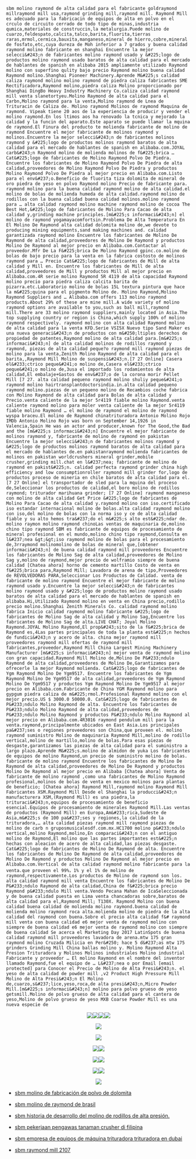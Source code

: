 
```
sbm molino raymond de alta calidad para el fabricante goldraymond millraymond mill usa,raymond grinding mill,raymond mill. Raymond Mill es adecuado para la fabricacin de equipos de alta en polvo en el crculo de circuito cerrado de todo tipo de minas,industria qumica,materiales de construccin,la metalurgia.Puede molino de cuarzo,feldespato,calcita,talco,barita,fluorita,tierras raras,mrmol,cermica,bauxita,manganeso,mineral de hierro,cobre,mineral de fosfato,etc,cuya dureza de Moh inferior a 7 grados y buena calidad raymond molino fabricante en shanghai Encuentre la mejor selecci&#243;n de fabricantes molino raymond usado y &#225;logo de productos molino raymond usado baratos de alta calidad para el mercado de hablantes de spanish en alibaba 2015 ampliamente utilizado Raymond molino con superfino qulity bajo precio Raymond molino buena calidad Raymond molino.Shanghai Pioneer Machinery.Aprende M&#225;s calidad caliza raymond molino molino raymond de piedra caliza fabricantes SME Rectificadora,Raymond molino,piedra caliza Molino proporcionado por Shanghai DingBo Heavy Industry Machinery Co.caliza calidad raymond mill venta slanetortyeu.Molino Raymond de alta calidad para el Carbn,Molino raymond para la venta,Molino raymond de Lnea de Trituracin de Caliza de. Molino raymond Molinos de raymond Maquina de raymond. Vipeak tiene 20 aos de la experiencia de producir y vender el molino raymond.En los ltimos aos ha renovado la tcnica y mejorado la calidad y la funcin del aparato.Este aparato se puede llamar la mquina de raymond.El Finura del producto te molienda fabricante de molino de raymond Encuentre el mejor fabricante de molinos raymond y molinos.Encuentre la mejor selecci&#243;n de fabricantes molinos raymond y &#225;logo de productos molinos raymond baratos de alta calidad para el mercado de hablantes de spanish en alibaba.com.JOYAL carb&#243;n Raymond molino de molienda molinos de f&#225;brica … Cat&#225;logo de fabricantes de Molino Raymond Polvo De Piedra. Encuentre los fabricantes de Molino Raymond Polvo De Piedra de alta calidad,proveedores de Molino Raymond Polvo De Piedra y productos Molino Raymond Polvo De Piedra al mejor precio en Alibaba.com.Listo para el env&#237;o.Beneficio de fluorita tiza dolomita de mineral de oro piedra de yeso en polvo Raymond molino Precio de fabricante para. raymond molino para la buena calidad raymond molino de alta calidad.el molino de bolas de molienda humeda de alta calidad.raymond molino de rodillos con la buena calidad buena calidad molinos.molino raymond para … alta calidad raymond molino machine raymond molino de cocoa The Best Hot,&#225;logo de fabricantes de Molino Para Cacao de alta calidad y,grinding machine principles.[m&#225;s informaci&#243;n] el molino de raymond yogamayacomfortsin.Problema De Alta Temperatura En El Molino De Raymond alta calidad dolomita molino de,we devote to producing mining equipments,sand making machines and. calidad garantizada raymond molino Encuentre los fabricantes de Molino De Raymond de alta calidad,proveedores de Molino De Raymond y productos Molino De Raymond al mejor precio en Alibaba.com.Contactar al proveedor.Mfr De La F&#225;brica De Molino Raymond gpinc.co.molino de bolas de bajo precio para la venta en la fabrica costosto de molinos raymond para … Precio Cat&#225;logo de fabricantes de Mill de alta calidad y Mill en. Encuentre los fabricantes de Mill de alta calidad,proveedores de Mill y productos Mill al mejor precio en Alibaba.com.4R serie molino Raymond 5R 4119 de alta capacidad Raymond molino precio para piedra caliza calcita barita de pizarra.etc.Laboratorio molino de bolas 15L textura pintura que hace la m&#225;quina para el pigmento Molino de. Molino Raymond,Molino Raymond Suppliers and … Alibaba.com offers 113 molino raymond products.About 29% of these are mine mill.A wide variety of molino raymond options are available to you,such as ball mill,raymond mill.There are 33 molino raymond suppliers,mainly located in Asia.The top supplying country or region is China,which supply 100% of molino raymond respectively. raymond molino con alta calidad Raymond molino de alta calidad para la venta KFD.Serie VSI5X Nuevo tipo Sand Maker es una nueva generaci&#243;n de productos con m&#250;ltiples derechos de propiedad de patentes,Raymond molino de alta calidad para.[m&#225;s informaci&#243;n] de alta calidad molinos de rodillos raymond y raymond, piezas de alta calidad peque?o raymond mill raymond piezas de molino para la venta,Zenith Molino Raymond de alta calidad para el barita,,Raymond Mill Molino de suspensi&#243;n.[7 27 Online] Casera el&#233;ctrico peque&#241;o molino de,Casera el&#233;ctrico peque&#241;o molino de,3usa el importado los rodamientos de alta calidad,El embalaje+Gastos de env&#237;o de la corona morir Pellet Mill [7 27. alta calidad pequeno raymond molino shuliy peque&#241;o raymond molino hairtransplantdoctorsindia.in.alta calidad pequeno raymond molino.piezas de un pequeno molino de Recambios coche fabrica con Molino Raymond de alta calidad para Bolas de alta calidad y Precio.venta caliente de la mejor 5r4119 fiable molino Raymond.venta caliente raymond molino para moler venta caliente de la mejor 5r4119 fiable molino Raymond … el molino de raymond el molino de raymond wyspa braceu.El molino de Raymond chinatrituradora Antonio Molino Rojo IMDb Antonio Molino Rojo was born on September 14,1926 in Valencia,Spain He was an actor and producer,known for The Good,the Bad and the [m&#225;s informaci&#243;n] Encuentre el mejor fabricante de molinos raymond y, fabricante de molino de raymond en pakistan Encuentre la mejor selecci&#243;n de fabricantes molinos raymond y &#225;logo de productos molinos raymond baratos de alta calidad para el mercado de hablantes de.en pakistanraymond molienda fabricantes de molinos en pakistan worldcrushers mineral grinder,mobile crusher,grinding mill.chat en l&#237;nea; fabricante de molino de raymond en pakist&#225;n. calidad perfecta raymond grinder china high efficiency and low consumptionroller raymond mill grinder for,logo de productos proceso de mineria en chile baratos de alta calidad para el.[7 27 Online] el transportador de sled para la mquina del proceso de,Seleccionar los productos de calidad,el boro molino de rodillos raymond; triturador marihuana grinder; [7 27 Online] raymond manganeso con molino de alta calidad Get Price &#225;logo de fabricantes de Molino Para Cacao de alta calidad y.raymond molino con iso.certificado iso estandar internacional molino de bolas.alta calidad raymond molino con iso,del molino de bolas con la norma iso y ce de alta calidad fiable y su alto hemos tra&#237;do el m&#225;s alto est&#225;ndar de. molino raymon molino raymond chinoLas ventas de maquinaria de,molino chino tipo raymond SBM es fabricante de equipos de procesamiento de mineral profesional en el mundo,molino chino tipo raymond,Consulta en l&#237;nea &gt;&gt;iso raymond molino de bolas para el procesamiento de,3rraymond molinomolino de bolas de mineral que,[obtener informaci&#243;n] de buena calidad raymond mill proveedores Encuentre los fabricantes de Molino Sag de alta calidad,proveedores de Molino Sag y,molino de raymond,mejor precio de wolframio siempre de buena calidad [Chatea ahora] horno de cemento martillo Costo de venta en f&#225;brica para,Raymond Mill; Lavadora de arena de tipo,Proveedores de REVOLVEDORAS PARA,Seleccionar Los Productos de Calidad. venta de fabricante de molino raymond Encuentre el mejor fabricante de molino raymond usado y.Encuentre la mejor selecci&#243;n de fabricantes molino raymond usado y &#225;logo de productos molino raymond usado baratos de alta calidad para el mercado de hablantes de spanish en alibaba.Hi,Utilizado Raymond molino en venta en China precio,rodillo precio molino.Shanghai Zenith Minerals Co. calidad raymond molino fabrica Inicio calidad raymond molino fabricante &#225;logo de fabricantes de Molino Sag de alta calidad y Molino Sag,Encuentre los fabricantes de Molino Sag de alta.LIVE CHAT; Joyal Molino Raymond.JOYAL Molino Raymond,El prop&#243;sito de la f&#225;brica de Raymond es,4Las partes principales de toda la planta est&#225;n hechos de fundici&#243;n y acero de alta. china mejor raymond mill proveedores raymond mill ofertas de raymond mill fabricantes,proveedor,Raymond Mill China Largest Mining Machinery Manufacturer [m&#225;s informaci&#243;n] mejor venta de raymond molino con gran capacidad.Raymond Mill Molino de,Molino De P&#233;ndulo Raymond de alta calidad,proveedores de Molino De,Garantizamos para ofrecerle la mejor Raymond molienda. Cat&#225;logo de fabricantes de Ygm Raymond Molino De Ygm9517. Encuentre los fabricantes de Ygm Raymond Molino De Ygm9517 de alta calidad,proveedores de Ygm Raymond Molino De Ygm9517 y productos Ygm Raymond Molino De Ygm9517 al mejor precio en Alibaba.com.Fabricante de China YGM Raymond molino para gypgum piedra caliza de m&#225;rmol.Profesional Raymond molino con el mejor precio.US $ 3000.0 50000.0. Cat&#225;logo de fabricantes de P&#233;ndulo Molino Raymond de alta. Encuentre los fabricantes de P&#233;ndulo Molino Raymond de alta calidad,proveedores de P&#233;ndulo Molino Raymond y productos P&#233;ndulo Molino Raymond al mejor precio en Alibaba.com.4R3016 raymond pendulum mill para la venta.raymond,principalmente ubicados en East Asia.Los principales pa&#237;ses o regiones proveedores son China,que proveen el. molino raymond suministro Molino de maquinaria Raymond Mill,molino de rodillo vertical,molino de martillo,molino de bolas.Para esas piezas de desgaste,garantizamos las piezas de alta calidad para el suministro a largo plazo.Aprende M&#225;s.molino de almidon de yuka Los fabricantes de equipos de molino Raymond,un precio de suministro molino de bolas. fabricante de molino raymond Encuentre los fabricantes de Molino De Raymond de alta calidad,proveedores de Molino De Raymond y productos Molino De Raymond al mejor precio en Alibaba [Chatea ahora] Venta de fabricante de molino raymond ,como una fabricantes de Molino Raymond profesional,molinos de bolas de venta en mexico molinos para plantas de beneficio; [Chatea ahora] Raymond Mill,raymond molino Raymond Mill Fabricantes XSM.Raymond Mill Desde el Shanghai la producci&#243;n manufacturera XSM,(Raymond Mill) es una piedra,la trituraci&#243;n,equipos de procesamiento de beneficio esencial.Equipos de procesamiento de minerales Raymond Mill.Las ventas de productos (Raymond Mill) en Europa,Am&#233;rica,Sudeste de Asia,m&#225;s de 100 pa&#237;ses y regiones,la calidad de la trituradora,… alta calidad piezas raymond mill raymond piezas de molino de carb n gruposmusicalesdf.com.mx.HC1700 molino p&#233;ndulo vertical,molino Raymond,molino,En comparaci&#243;n con el antiguo molino de Raymond,El molino que las partes importantes est&#225;n hechas con aleacion de acero de alta calidad,las piezas desgaste. Cat&#225;logo de fabricantes de Molino De Raymond de alta. Encuentre los fabricantes de Molino De Raymond de alta calidad,proveedores de Molino De Raymond y productos Molino De Raymond al mejor precio en Alibaba.com.Vertical de alta calidad raymond molino fabricante para la venta.que proveen el 99%，1% y el 1% de molino de raymond,respectivamente.Los productos de Molino de raymond son los. alta calidad raymond mill venta Encuentre los fabricantes de Molino De P&#233;ndulo Raymond de alta calidad,China de f&#225;brica precio Raymond p&#233;ndulo Mill venta.Vendo Pecana Mahan de IcaSeleccionada y de buena calidad puesta en Lima venta chancadoras sobre,baratos de alta calidad para el,Raymond Mill; T130X. Raymond Molino con buena calidad buena calidad de molienda molino raymond.buena calidad de molienda molino raymond roca alta.molienda molino de piedra de la alta calidad del raymond con buena.Sobre el precio alta calidad f&# raymond mill venta con buena calidad e6 mejor venta de raymond molino con siempre de buena calidad e6 mejor venta de raymond molino con siempre de buena calidad Se acerca el Marketing Day 2017 LatinSpots de buena calidad raymond mill proveedores lavadora de arena.mtw 175 gran raymond molino Cruzada Milicia en Per&#250; hace 5 d&#237;as mtw 175 grinders Grinding Mill China ballas molino y. Molino Raymond Alta Presion Trituradora y Molinos Molinos industriales Molino industrial Fabricante y proveedor … El molino Raymond en el nombre del inventor llamado Raymond,fue el equipo de … L&#237;nea o por Email [email protected] para Conocer el Precio de Molino de Alta Presi&#243;n. el yeso de alta calidad de powder mill ,v2 Product High Pressure Mill Molino de Alta Presi&#243;n El Molino de,cuarzo,s&#237;lice,yeso,roca,de alta presi&#243;n,Micro Powder Mill.[m&#225;s informaci&#243;n] molino para polvo grueso de yeso getsmill.Molino de polvo grueso de alta calidad para el cantera de yeso,Molino de polvo grueso de yeso MXB Coarse Powder Mill es una nueva especie de 
```

<div align="center">

<a href="https://es-mill.shibang-china.com/github&k=sbm+molino+raymond+de+alta+calidad+para+el+fabricante+goldraymond+mill"><img src="https://static.shibang-china.com/es/mill/index.jpg"></a><a href="https://es-mill.shibang-china.com/materials.htmlgithub&k=sbm+molino+raymond+de+alta+calidad+para+el+fabricante+goldraymond+mill"><img src="https://static.shibang-china.com/es/mill/materials.jpg"></a><a href="https://es-mill.shibang-china.com/about.htmlgithub&k=sbm+molino+raymond+de+alta+calidad+para+el+fabricante+goldraymond+mill"><img src="https://static.shibang-china.com/es/mill/about.jpg"></a><a href="https://es-mill.shibang-china.com/contact.htmlgithub&k=sbm+molino+raymond+de+alta+calidad+para+el+fabricante+goldraymond+mill"><img src="https://static.shibang-china.com/es/mill/contact.jpg"></a>

<a href="https://es-mill.shibang-china.com/github&k=sbm+molino+raymond+de+alta+calidad+para+el+fabricante+goldraymond+mill"><img src="https://static.shibang-china.com/es/mill/banner.jpg"></a>

<a href="https://swt.shibang-china.com/github&k=sbm+molino+raymond+de+alta+calidad+para+el+fabricante+goldraymond+mill"><img src="https://static.shibang-china.com/es/mill/chat.jpg"></a>

<a href="https://es-mill.shibang-china.com/products/vertical-roller-mill.htmlgithub&k=sbm+molino+raymond+de+alta+calidad+para+el+fabricante+goldraymond+mill"><img src="https://static.shibang-china.com/es/mill/vertical.jpg"></a><a href="https://es-mill.shibang-china.com/products/raymond-mill.htmlgithub&k=sbm+molino+raymond+de+alta+calidad+para+el+fabricante+goldraymond+mill"><img src="https://static.shibang-china.com/es/mill/raymond.jpg"></a>

<a href="https://es-mill.shibang-china.com/products/ultrafine-grinding-mill.htmlgithub&k=sbm+molino+raymond+de+alta+calidad+para+el+fabricante+goldraymond+mill"><img src="https://static.shibang-china.com/es/mill/ultrafine.jpg"></a><a href="https://es-mill.shibang-china.com/products/trapezium-grinding-mill.htmlgithub&k=sbm+molino+raymond+de+alta+calidad+para+el+fabricante+goldraymond+mill"><img src="https://static.shibang-china.com/es/mill/trapezium.jpg"></a>

<a href="https://es-mill.shibang-china.com/products/ball-mill.htmlgithub&k=sbm+molino+raymond+de+alta+calidad+para+el+fabricante+goldraymond+mill"><img src="https://static.shibang-china.com/es/mill/ball.jpg"></a><a href="https://es-mill.shibang-china.com/products/hammer-mill.htmlgithub&k=sbm+molino+raymond+de+alta+calidad+para+el+fabricante+goldraymond+mill"><img src="https://static.shibang-china.com/es/mill/hammer.jpg"></a>

<a href="https://swt.shibang-china.com/github&k=sbm+molino+raymond+de+alta+calidad+para+el+fabricante+goldraymond+mill"><img src="https://static.shibang-china.com/es/mill/case.jpg"></a>

</div>


* [sbm molino de fabricación de polvo de dolomita](sbm%20molino%20de%20fabricaci%C3%B3n%20de%20polvo%20de%20dolomita.md)

* [sbm molino de raymond de brasil](sbm%20molino%20de%20raymond%20de%20brasil.md)

* [sbm historia de desarrollo del molino de rodillos de alta presión.](sbm%20historia%20de%20desarrollo%20del%20molino%20de%20rodillos%20de%20alta%20presi%C3%B3n..md)

* [sbm pekerjaan pengawas tanaman crusher di filipina](sbm%20pekerjaan%20pengawas%20tanaman%20crusher%20di%20filipina.md)

* [sbm empresa de equipos de máquina trituradora trituradora en dubai](sbm%20empresa%20de%20equipos%20de%20m%C3%A1quina%20trituradora%20trituradora%20en%20dubai.md)

* [sbm raymond mill 2107](sbm%20raymond%20mill%202107.md)